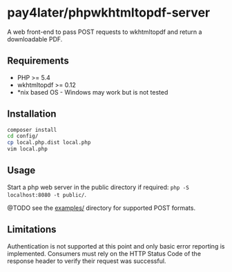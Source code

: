 # pay4later/phpwkhtmltopdf-server

A web front-end to pass POST requests to wkhtmltopdf and return a downloadable PDF.

## Requirements

- PHP >= 5.4
- wkhtmltopdf >= 0.12
- *nix based OS - Windows may work but is not tested

## Installation

```sh
composer install
cd config/
cp local.php.dist local.php
vim local.php
```

## Usage

Start a php web server in the public directory if required: `php -S localhost:8080 -t public/`.

@TODO see the [examples/](blob/master/examples) directory for supported POST formats.

## Limitations

Authentication is not supported at this point and only basic error reporting is implemented. Consumers must
rely on the HTTP Status Code of the response header to verify their request was successful. 